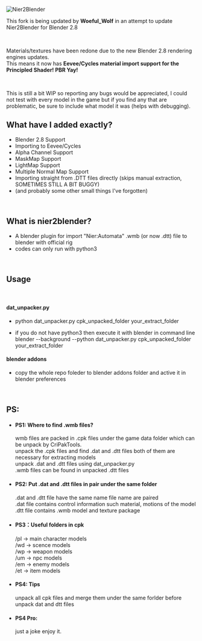 ![Nier2Blender](https://user-images.githubusercontent.com/54476280/64488614-519a7280-d24a-11e9-8627-784cdc5ac3de.png)
<br>

This fork is being updated by **Woeful_Wolf** in an attempt to update Nier2Blender for Blender 2.8 <br>

<br>

Materials/textures have been redone due to the new Blender 2.8 rendering engines updates. <br>
This means it now has **Eevee/Cycles material import support for the Principled Shader! PBR Yay!** <br>

<br>

This is still a bit WIP so reporting any bugs would be appreciated, I could not test with every model in the game but if you find any that are problematic, be sure to include what model it was (helps with debugging). <br>

## What have I added exactly?

* Blender 2.8 Support
* Importing to Eevee/Cycles
* Alpha Channel Support
* MaskMap Support
* LightMap Support
* Multiple Normal Map Support
* Importing straight from .DTT files directly (skips manual extraction, SOMETIMES STILL A BIT BUGGY)
* (and probably some other small things I've forgotten)

<br>

## What is nier2blender?

* A blender plugin for import "Nier:Automata" .wmb (or now .dtt) file to blender with official rig<br>
* codes can only run with python3


<br>

## Usage

<br> 

#### dat_unpacker.py

* python dat_unpacker.py cpk_unpacked_folder your_extract_folder

* if you do not have python3 then execute it with blender in command line<br>
blender --background --python dat_unpacker.py cpk_unpacked_folder your_extract_folder

#### blender addons
* copy the whole repo foleder to blender addons folder and active it in blender preferences

<br>

## PS:

* #### PS1: Where to find .wmb files?
    wmb files are packed in .cpk files under the game data folder which can be unpack by CriPakTools.<br>
    unpack the .cpk files and find .dat and .dtt files both of them are necessary for extracting models<br>
    unpack .dat and .dtt files using dat_unpacker.py<br>
    .wmb files can be found in unpacked .dtt files<br>


* #### PS2: Put .dat and .dtt files in pair under the same folder
    .dat and .dtt file have the same name file name are paired<br>
    .dat file contains control information such material, motions of the model <br>
    .dtt file contains .wmb model and texture package<br>

* #### PS3：Useful folders in cpk
    /pl -> main character models<br>
    /wd -> scence models<br>
    /wp -> weapon models<br>
    /um -> npc models<br>
    /em -> enemy models<br>
    /et -> item models<br>

* #### PS4: Tips
    unpack all cpk files and merge them under the same forlder before unpack dat and dtt files

*  #### PS4 Pro:
    just a joke enjoy it.
